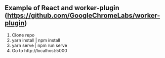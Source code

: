 ## Example of React and worker-plugin (https://github.com/GoogleChromeLabs/worker-plugin)

1. Clone repo
2. yarn install | npm install
3. yarn serve | npm run serve
4. Go to http://localhost:5000

